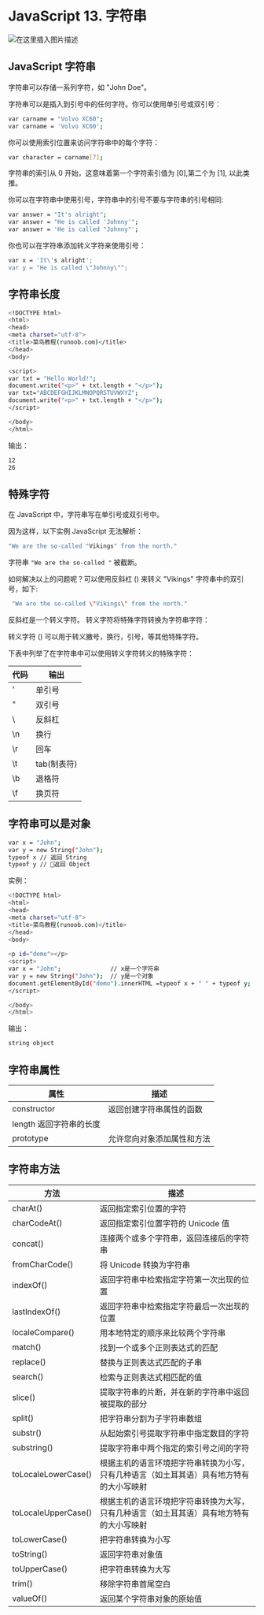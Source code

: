 #  JavaScript 13. 字符串


![在这里插入图片描述](https://i-blog.csdnimg.cn/blog_migrate/f2ec95b948c9ed854c4f36c667a6dc1e.png)


##  JavaScript 字符串
字符串可以存储一系列字符，如 "John Doe"。

字符串可以是插入到引号中的任何字符。你可以使用单引号或双引号：

```bash
var carname = "Volvo XC60";
var carname = 'Volvo XC60';
```

你可以使用索引位置来访问字符串中的每个字符：

```bash
var character = carname[7];
```

字符串的索引从 0 开始，这意味着第一个字符索引值为 [0],第二个为 [1], 以此类推。

你可以在字符串中使用引号，字符串中的引号不要与字符串的引号相同:

```bash
var answer = "It's alright";
var answer = "He is called 'Johnny'";
var answer = 'He is called "Johnny"';
```

你也可以在字符串添加转义字符来使用引号：

```bash
var x = 'It\'s alright';
var y = "He is called \"Johnny\"";
```
##  字符串长度

```bash
<!DOCTYPE html>
<html>
<head> 
<meta charset="utf-8"> 
<title>菜鸟教程(runoob.com)</title> 
</head>
<body>

<script>
var txt = "Hello World!";
document.write("<p>" + txt.length + "</p>");
var txt="ABCDEFGHIJKLMNOPQRSTUVWXYZ";
document.write("<p>" + txt.length + "</p>");
</script>

</body>
</html>
```
输出：

```bash
12
26
```
##  特殊字符
在 JavaScript 中，字符串写在单引号或双引号中。

因为这样，以下实例 JavaScript 无法解析：

 

```bash
"We are the so-called "Vikings" from the north."
```

字符串 `"We are the so-called "` 被截断。

如何解决以上的问题呢？可以使用反斜杠 (\) 来转义 "Vikings" 字符串中的双引号，如下:

```bash
 "We are the so-called \"Vikings\" from the north."
```

 反斜杠是一个转义字符。 转义字符将特殊字符转换为字符串字符：

转义字符 (\) 可以用于转义撇号，换行，引号，等其他特殊字符。

下表中列举了在字符串中可以使用转义字符转义的特殊字符：

| 代码 | 输出  |
|----|-----|
| \' | 单引号 |
| \" | 双引号 |
| \\ | 反斜杠 |
| \n | 换行  |
| \r | 回车  |
|\t    |  tab(制表符)   |
| \b | 退格符 |
| \f | 换页符 |

##  字符串可以是对象

```bash
var x = "John";
var y = new String("John");
typeof x // 返回 String
typeof y // 返回 Object
```
实例：

```bash
<!DOCTYPE html>
<html>
<head> 
<meta charset="utf-8"> 
<title>菜鸟教程(runoob.com)</title> 
</head>
<body>
	
<p id="demo"></p>
<script>
var x = "John";              // x是一个字符串
var y = new String("John");  // y是一个对象
document.getElementById("demo").innerHTML =typeof x + " " + typeof y;
</script>

</body>
</html>
```
输出：

```bash
string object
```

##   字符串属性
|属性|	描述|
|--|--|
|constructor|	返回创建字符串属性的函数|
|length	返回字符串的长度|
|prototype|	允许您向对象添加属性和方法|

##  字符串方法
| 方法                  | 描述                                           |
|---------------------|----------------------------------------------|
| charAt()            | 返回指定索引位置的字符                                  |
| charCodeAt()        | 返回指定索引位置字符的 Unicode 值                        |
| concat()            | 连接两个或多个字符串，返回连接后的字符串                         |
| fromCharCode()      | 将 Unicode 转换为字符串                             |
| indexOf()           | 返回字符串中检索指定字符第一次出现的位置                         |
| lastIndexOf()       | 返回字符串中检索指定字符最后一次出现的位置                        |
| localeCompare()     | 用本地特定的顺序来比较两个字符串                             |
| match()             | 找到一个或多个正则表达式的匹配                              |
| replace()           | 替换与正则表达式匹配的子串                                |
| search()            | 检索与正则表达式相匹配的值                                |
| slice()             | 提取字符串的片断，并在新的字符串中返回被提取的部分                    |
| split()             | 把字符串分割为子字符串数组                                |
| substr()            | 从起始索引号提取字符串中指定数目的字符                          |
| substring()         | 提取字符串中两个指定的索引号之间的字符                          |
| toLocaleLowerCase() | 根据主机的语言环境把字符串转换为小写，只有几种语言（如土耳其语）具有地方特有的大小写映射 |
| toLocaleUpperCase() | 根据主机的语言环境把字符串转换为大写，只有几种语言（如土耳其语）具有地方特有的大小写映射 |
| toLowerCase()       | 把字符串转换为小写                                    |
| toString()          | 返回字符串对象值                                     |
| toUpperCase()       | 把字符串转换为大写                                    |
| trim()              | 移除字符串首尾空白                                    |
| valueOf()           | 返回某个字符串对象的原始值                                |

